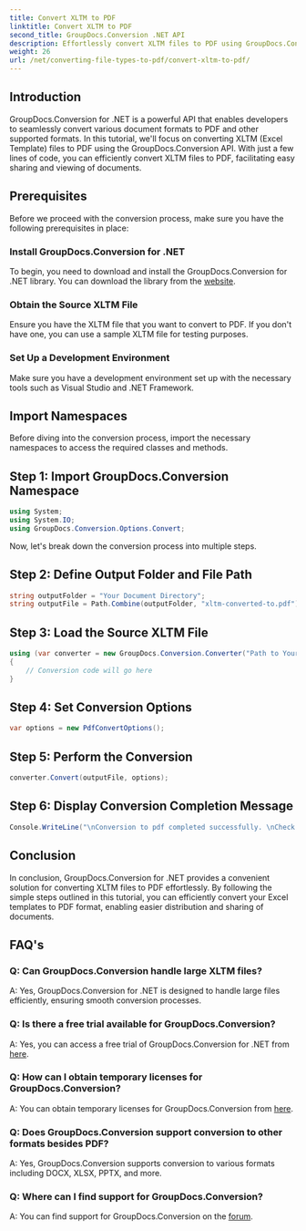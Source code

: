 ```yaml
---
title: Convert XLTM to PDF
linktitle: Convert XLTM to PDF
second_title: GroupDocs.Conversion .NET API
description: Effortlessly convert XLTM files to PDF using GroupDocs.Conversion for .NET. Streamline your document conversion process.
weight: 26
url: /net/converting-file-types-to-pdf/convert-xltm-to-pdf/
---
```

## Introduction
GroupDocs.Conversion for .NET is a powerful API that enables developers to seamlessly convert various document formats to PDF and other supported formats. In this tutorial, we'll focus on converting XLTM (Excel Template) files to PDF using the GroupDocs.Conversion API. With just a few lines of code, you can efficiently convert XLTM files to PDF, facilitating easy sharing and viewing of documents.
## Prerequisites
Before we proceed with the conversion process, make sure you have the following prerequisites in place:
### Install GroupDocs.Conversion for .NET
To begin, you need to download and install the GroupDocs.Conversion for .NET library. You can download the library from the [website](https://releases.groupdocs.com/conversion/net/).
### Obtain the Source XLTM File
Ensure you have the XLTM file that you want to convert to PDF. If you don't have one, you can use a sample XLTM file for testing purposes.
### Set Up a Development Environment
Make sure you have a development environment set up with the necessary tools such as Visual Studio and .NET Framework.

## Import Namespaces
Before diving into the conversion process, import the necessary namespaces to access the required classes and methods.
## Step 1: Import GroupDocs.Conversion Namespace
```csharp
using System;
using System.IO;
using GroupDocs.Conversion.Options.Convert;
```

Now, let's break down the conversion process into multiple steps.
## Step 2: Define Output Folder and File Path
```csharp
string outputFolder = "Your Document Directory";
string outputFile = Path.Combine(outputFolder, "xltm-converted-to.pdf");
```
## Step 3: Load the Source XLTM File
```csharp
using (var converter = new GroupDocs.Conversion.Converter("Path to Your XLTM File"))
{
    // Conversion code will go here
}
```
## Step 4: Set Conversion Options
```csharp
var options = new PdfConvertOptions();
```
## Step 5: Perform the Conversion
```csharp
converter.Convert(outputFile, options);
```
## Step 6: Display Conversion Completion Message
```csharp
Console.WriteLine("\nConversion to pdf completed successfully. \nCheck output in {0}", outputFolder);
```

## Conclusion
In conclusion, GroupDocs.Conversion for .NET provides a convenient solution for converting XLTM files to PDF effortlessly. By following the simple steps outlined in this tutorial, you can efficiently convert your Excel templates to PDF format, enabling easier distribution and sharing of documents.
## FAQ's
### Q: Can GroupDocs.Conversion handle large XLTM files?
A: Yes, GroupDocs.Conversion for .NET is designed to handle large files efficiently, ensuring smooth conversion processes.
### Q: Is there a free trial available for GroupDocs.Conversion?
A: Yes, you can access a free trial of GroupDocs.Conversion for .NET from [here](https://releases.groupdocs.com/).
### Q: How can I obtain temporary licenses for GroupDocs.Conversion?
A: You can obtain temporary licenses for GroupDocs.Conversion from [here](https://purchase.groupdocs.com/temporary-license/).
### Q: Does GroupDocs.Conversion support conversion to other formats besides PDF?
A: Yes, GroupDocs.Conversion supports conversion to various formats including DOCX, XLSX, PPTX, and more.
### Q: Where can I find support for GroupDocs.Conversion?
A: You can find support for GroupDocs.Conversion on the [forum](https://forum.groupdocs.com/c/conversion/11).
